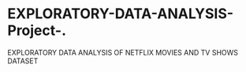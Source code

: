 # EXPLORATORY-DATA-ANALYSIS-Project-.
EXPLORATORY DATA ANALYSIS OF NETFLIX MOVIES AND TV SHOWS DATASET
